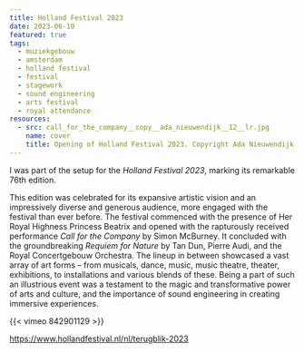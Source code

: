 ```yaml
---
title: Holland Festival 2023
date: 2023-06-10
featured: true
tags:
  - muziekgebouw
  - amsterdam
  - holland festival
  - festival
  - stagework
  - sound engineering
  - arts festival
  - royal attendance
resources:
  - src: call_for_the_company__copy__ada_nieuwendijk__12__lr.jpg
    name: cover
    title: Opening of Holland Festival 2023. Copyright Ada Nieuwendijk
---
```

I was part of the setup for the _Holland Festival 2023_, marking its remarkable 76th edition.
<!--more-->
This edition was celebrated for its expansive artistic vision and an impressively diverse and generous audience, more engaged with the festival than ever before. The festival commenced with the presence of Her Royal Highness Princess Beatrix and opened with the rapturously received performance _Call for the Company_ by Simon McBurney. It concluded with the groundbreaking _Requiem for Nature_ by Tan Dun, Pierre Audi, and the Royal Concertgebouw Orchestra. The lineup in between showcased a vast array of art forms – from musicals, dance, music, music theatre, theater, exhibitions, to installations and various blends of these. Being a part of such an illustrious event was a testament to the magic and transformative power of arts and culture, and the importance of sound engineering in creating immersive experiences.

{{< vimeo 842901129 >}}

https://www.hollandfestival.nl/nl/terugblik-2023